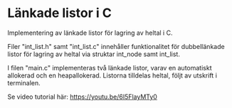 # Länkade listor i C
Implementering av länkade listor för lagring av heltal i C.

Filer "int_list.h" samt "int_list.c" innehåller funktionalitet för dubbellänkade listor
för lagring av heltal via struktar int_node samt int_list.

I filen "main.c" implementeras två länkade listor, varav en automatiskt allokerad och en heapallokerad. 
Listorna tilldelas heltal, följt av utskrift i terminalen.

Se video tutorial här:
https://youtu.be/6I5FlayMTy0

